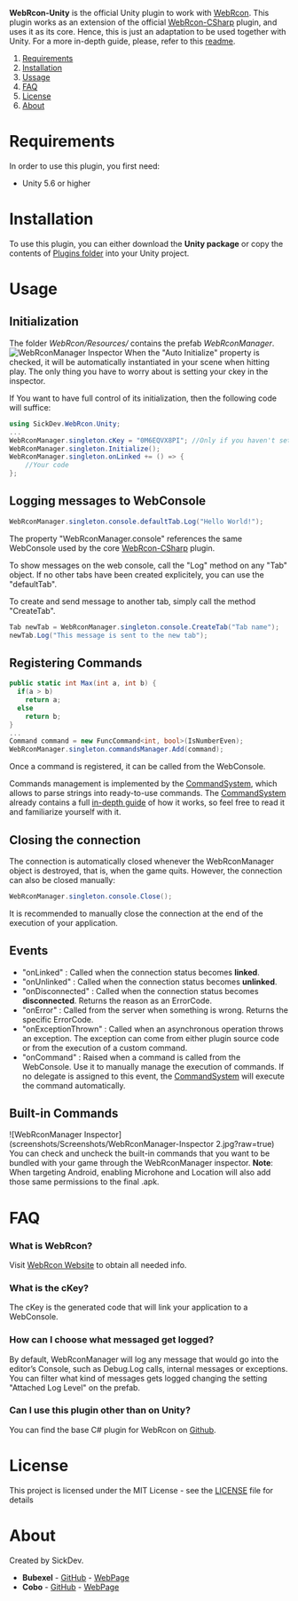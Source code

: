 **WebRcon-Unity** is the official Unity plugin to work with [WebRcon](http://www.webrcon.com/).
This plugin works as an extension of the official [WebRcon-CSharp](https://github.com/Sick-Dev/WebRcon-CSharp) plugin, and uses it as its core.
Hence, this is just an adaptation to be used together with Unity. For a more in-depth guide, please, refer to this [readme](https://github.com/Sick-Dev/WebRcon-CSharp).

1. [Requirements](#requirements)
2. [Installation](#installation)
3. [Ussage](#usage)
4. [FAQ](#faq)
5. [License](#license)
6. [About](#about)

# Requirements
In order to use this plugin, you first need:
- Unity 5.6 or higher

# Installation
To use this plugin, you can either download the **Unity package** or copy the contents of [Plugins folder](/Assets/) into your Unity project.

# Usage
## Initialization
The folder _WebRcon/Resources/_ contains the prefab _WebRconManager_.
![WebRconManager Inspector](screenshots/Screenshots/WebRconManager-Inspector.jpg?raw=true)
When the "Auto Initialize" property is checked, it will be automatically instantiated in your scene when hitting play.
The only thing you have to worry about is setting your ckey in the inspector.

If You want to have full control of its initialization, then the following code will suffice:
```C#
using SickDev.WebRcon.Unity;
...
WebRconManager.singleton.cKey = "0M6EQVX8PI"; //Only if you haven't set it in the inspector
WebRconManager.singleton.Initialize();
WebRconManager.singleton.onLinked += () => {
    //Your code
};
```

## Logging messages to WebConsole
```C#
WebRconManager.singleton.console.defaultTab.Log("Hello World!");
```
The property "WebRconManager.console" references the same WebConsole used by the core [WebRcon-CSharp](https://github.com/Sick-Dev/WebRcon-CSharp) plugin.

To show messages on the web console, call the "Log" method on any "Tab" object.
If no other tabs have been created explicitely, you can use the "defaultTab".

To create and send message to another tab, simply call the method "CreateTab".
```C#
Tab newTab = WebRconManager.singleton.console.CreateTab("Tab name");
newTab.Log("This message is sent to the new tab");
```

## Registering Commands
```C#
public static int Max(int a, int b) {
  if(a > b)
    return a;
  else
    return b;
}
...
Command command = new FuncCommand<int, bool>(IsNumberEven);
WebRconManager.singleton.commandsManager.Add(command);
```
Once a command is registered, it can be called from the WebConsole.

Commands management is implemented by the [CommandSystem](https://github.com/Cobo3/CommandSystem), which allows to parse strings into ready-to-use commands.
The [CommandSystem](https://github.com/Cobo3/CommandSystem) already contains a full [in-depth guide](https://github.com/Cobo3/CommandSystem) of how it works, so feel free to read it  and familiarize yourself with it.

## Closing the connection
The connection is automatically closed whenever the WebRconManager object is destroyed, that is, when the game quits.
However, the connection can also be closed manually:
```C#
WebRconManager.singleton.console.Close();
```
It is recommended to manually close the connection at the end of the execution of your application.

## Events
- "onLinked" : Called when the connection status becomes **linked**.
- "onUnlinked" : Called when the connection status becomes **unlinked**.
- "onDisconnected" : Called when the connection status becomes **disconnected**. Returns the reason as an ErrorCode.
- "onError" : Called from the server when something is wrong. Returns the specific ErrorCode.
- "onExceptionThrown" : Called when an asynchronous operation throws an exception. The exception can come from either plugin source code or from the execution of a custom command.
- "onCommand" : Raised when a command is called from the WebConsole. Use it to manually manage the execution of commands. If no delegate is assigned to this event, the [CommandSystem](https://github.com/Cobo3/CommandSystem) will execute the command automatically.

## Built-in Commands
![WebRconManager Inspector](screenshots/Screenshots/WebRconManager-Inspector 2.jpg?raw=true)
You can check and uncheck the built-in commands that you want to be bundled with your game through the WebRconManager inspector.
**Note**: When targeting Android, enabling Microhone and Location will also add those same permissions to the final .apk.

# FAQ
### What is WebRcon?
Visit [WebRcon Website](http://www.webrcon.com) to obtain all needed info.

### What is the cKey?
The cKey is the generated code that will link your application to a WebConsole.

### How can I choose what messaged get logged?
By default, WebRconManager will log any message that would go into the editor’s Console, such as Debug.Log calls, internal messages or exceptions.
You can filter what kind of messages gets logged changing the setting "Attached Log Level" on the prefab.

### Can I use this plugin other than on Unity?
You can find the base C# plugin for WebRcon on [Github](https://github.com/Sick-Dev/WebRcon-CSharp).

# License
This project is licensed under the MIT License - see the [LICENSE](LICENSE) file for details

# About
Created by SickDev.
- **Bubexel** - [GitHub](https://github.com/serk7) - [WebPage](http://www.bubexel.com)
- **Cobo** - [GitHub](https://github.com/Cobo3) - [WebPage](https://coboantonio.wordpress.com/)
